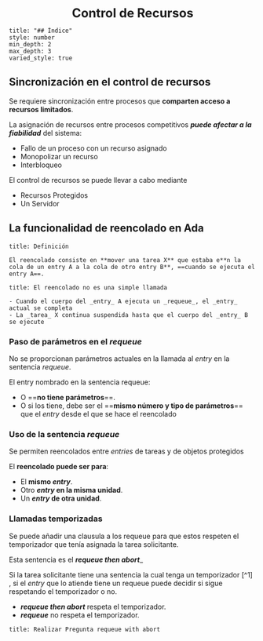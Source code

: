 <center style="font-weight: bold; font-size: 25 ">Control de Recursos</center>

```toc
title: "## Índice"
style: number 
min_depth: 2 
max_depth: 3
varied_style: true
```

## Sincronización en el control de recursos

Se requiere sincronización entre procesos que **comparten acceso a recursos limitados**.

La asignación de recursos entre procesos competitivos _**puede afectar a la fiabilidad**_ del sistema:
- Fallo de un proceso con un recurso asignado  
- Monopolizar un recurso  
- Interbloqueo

El control de recursos se puede llevar a cabo mediante
- Recursos Protegidos
- Un Servidor


## La funcionalidad de reencolado en Ada

```ad-info
title: Definición

El reencolado consiste en **mover una tarea X** que estaba e**n la cola de un entry A a la cola de otro entry B**, ==cuando se ejecuta el entry A==.
```

```ad-warning
title: El reencolado no es una simple llamada

- Cuando el cuerpo del _entry_ A ejecuta un _requeue_, el _entry_ actual se completa
- La _tarea_ X continua suspendida hasta que el cuerpo del _entry_ B se ejecute
```

### Paso de parámetros en el _requeue_

No se proporcionan parámetros actuales en la llamada al _entry_ en la sentencia _requeue_.

El entry nombrado en la sentencia requeue:
- O ==**no tiene parámetros**==.
- O si los tiene, debe ser el ==**mismo número y tipo de parámetros**== que el _entry_ desde el que se hace el reencolado

### Uso de la sentencia _requeue_

Se permiten reencolados entre _entries_ de tareas y de objetos protegidos

El **reencolado puede ser para**:
- El **mismo _entry_**.
- Otro **_entry_ en la misma unidad**.
- Un **_entry_ de otra unidad**.

### Llamadas temporizadas

Se puede añadir una clausula a los requeue para que estos respeten el temporizador que tenía asignada la tarea solicitante.

Esta sentencia es el _**requeue then abort**__

Si la tarea solicitante tiene una sentencia la cual tenga un temporizador [^1] , si el _entry_ que lo atiende tiene un requeue puede decidir si sigue respetando el temporizador o no.

- _**requeue then abort**_ respeta el temporizador.
- _**requeue**_ no respeta el temporizador.

```ad-check
title: Realizar Pregunta requeue with abort
```

